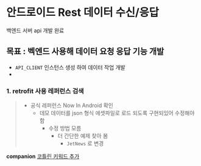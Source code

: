 # 안드로이드 Rest 데이터 수신/응답

백엔드 서버 api 개발 완료

## 목표 : 벡엔드 사용해 데이터 요청 응답 기능 개발

 - `API_CLIENT` 인스턴스 생성 하여 데이터 작업 개발
 - 

### 1. retrofit 사용 레퍼런스 검색 

> - 공식 레퍼런스 Now In Android 확인
>    - 데모 데이터를 json 형식 에셋파일로 로드 되도록 구현되있어 수정해야함
>       - 수정 방법 모름 
>          - 더 간단한 예제 찾아 봄 
>              -  `JetNews` 로 변경


**companion** [코틀린 키워드 추가](https://kuyeol.github.io/Document/kt-keywords.html)
               
